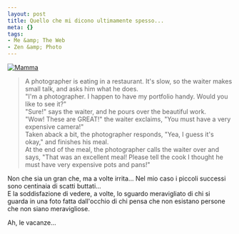 ```yaml
--- 
layout: post
title: Quello che mi dicono ultimamente spesso...
meta: {}
tags: 
- Me &amp; The Web
- Zen &amp; Photo
---
```

<a href="http://www.facebook.com/photo.php?pid=1851089&id=502992052" class="tt-facebook-photo tt-facebook-medium"><img src="http://photos-b.ak.fbcdn.net/photos-ak-snc1/v1631/119/51/502992052/s502992052_1851089_9279.jpg" alt="" border="0" /></a><a href="http://www.facebook.com/photo.php?pid=1851133&id=502992052" class="tt-facebook-photo tt-facebook-medium"><img src="http://photos-f.ak.fbcdn.net/photos-ak-snc1/v1631/119/51/502992052/s502992052_1851133_7647.jpg" alt="" border="0" /></a><a href="http://www.facebook.com/photo.php?pid=1840137&id=502992052" class="tt-facebook-photo tt-facebook-medium"><img src="http://photos-b.ll.facebook.com/photos-ll-snc1/v1631/119/51/502992052/s502992052_1840137_6683.jpg" alt="" border="0" /></a><a href="http://www.facebook.com/photo.php?pid=1835147&id=502992052" class="tt-facebook-photo tt-facebook-medium"><img src="http://photos-d.ak.fbcdn.net/photos-ak-snc1/v1631/119/51/502992052/s502992052_1835147_579.jpg" alt="Mamma" border="0" /></a>  
    
> A photographer is eating in a restaurant. It's slow, so the waiter makes small talk, and asks him what he does.  
> "I'm a photographer. I happen to have my portfolio handy. Would you like to see it?"  
> "Sure!" says the waiter, and he pours over the beautiful work.  
> "Wow! These are GREAT!" the waiter exclaims, "You must have a very expensive camera!"  
> Taken aback a bit, the photographer responds, "Yea, I guess it's okay," and finishes his meal.  
> At the end of the meal, the photographer calls the waiter over and says, "That was an excellent meal! Please tell the cook I thought he must have very expensive pots and pans!"  
  
Non che sia un gran che, ma a volte irrita... Nel mio caso i piccoli successi sono centinaia di scatti buttati...  
E la soddisfazione di vedere, a volte, lo sguardo meravigliato di chi si guarda in una foto fatta dall'occhio di chi pensa che non esistano persone che non siano meravigliose.  
  
Ah, le vacanze...   

